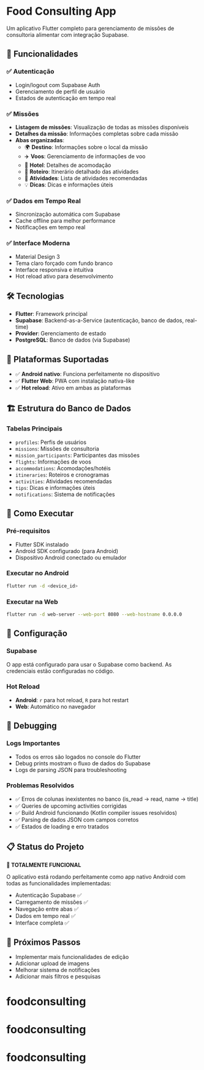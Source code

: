 # Food Consulting App

Um aplicativo Flutter completo para gerenciamento de missões de consultoria alimentar com integração Supabase.

## 🚀 Funcionalidades

### ✅ Autenticação
- Login/logout com Supabase Auth
- Gerenciamento de perfil de usuário
- Estados de autenticação em tempo real

### ✅ Missões
- **Listagem de missões**: Visualização de todas as missões disponíveis
- **Detalhes da missão**: Informações completas sobre cada missão
- **Abas organizadas**:
  - 🌍 **Destino**: Informações sobre o local da missão
  - ✈️ **Voos**: Gerenciamento de informações de voo
  - 🏨 **Hotel**: Detalhes de acomodação
  - 📅 **Roteiro**: Itinerário detalhado das atividades
  - 🎯 **Atividades**: Lista de atividades recomendadas
  - 💡 **Dicas**: Dicas e informações úteis

### ✅ Dados em Tempo Real
- Sincronização automática com Supabase
- Cache offline para melhor performance
- Notificações em tempo real

### ✅ Interface Moderna
- Material Design 3
- Tema claro forçado com fundo branco
- Interface responsiva e intuitiva
- Hot reload ativo para desenvolvimento

## 🛠️ Tecnologias

- **Flutter**: Framework principal
- **Supabase**: Backend-as-a-Service (autenticação, banco de dados, real-time)
- **Provider**: Gerenciamento de estado
- **PostgreSQL**: Banco de dados (via Supabase)

## 📱 Plataformas Suportadas

- ✅ **Android nativo**: Funciona perfeitamente no dispositivo
- ✅ **Flutter Web**: PWA com instalação nativa-like
- ✅ **Hot reload**: Ativo em ambas as plataformas

## 🏗️ Estrutura do Banco de Dados

### Tabelas Principais
- `profiles`: Perfis de usuários
- `missions`: Missões de consultoria
- `mission_participants`: Participantes das missões
- `flights`: Informações de voos
- `accommodations`: Acomodações/hotéis
- `itineraries`: Roteiros e cronogramas
- `activities`: Atividades recomendadas
- `tips`: Dicas e informações úteis
- `notifications`: Sistema de notificações

## 🚀 Como Executar

### Pré-requisitos
- Flutter SDK instalado
- Android SDK configurado (para Android)
- Dispositivo Android conectado ou emulador

### Executar no Android
```bash
flutter run -d <device_id>
```

### Executar na Web
```bash
flutter run -d web-server --web-port 8080 --web-hostname 0.0.0.0
```

## 🔧 Configuração

### Supabase
O app está configurado para usar o Supabase como backend. As credenciais estão configuradas no código.

### Hot Reload
- **Android**: `r` para hot reload, `R` para hot restart
- **Web**: Automático no navegador

## 🐛 Debugging

### Logs Importantes
- Todos os erros são logados no console do Flutter
- Debug prints mostram o fluxo de dados do Supabase
- Logs de parsing JSON para troubleshooting

### Problemas Resolvidos
- ✅ Erros de colunas inexistentes no banco (is_read → read, name → title)
- ✅ Queries de upcoming activities corrigidas
- ✅ Build Android funcionando (Kotlin compiler issues resolvidos)
- ✅ Parsing de dados JSON com campos corretos
- ✅ Estados de loading e erro tratados

## 📋 Status do Projeto

**🎉 TOTALMENTE FUNCIONAL**

O aplicativo está rodando perfeitamente como app nativo Android com todas as funcionalidades implementadas:
- Autenticação Supabase ✅
- Carregamento de missões ✅
- Navegação entre abas ✅
- Dados em tempo real ✅
- Interface completa ✅

## 🔄 Próximos Passos

- Implementar mais funcionalidades de edição
- Adicionar upload de imagens
- Melhorar sistema de notificações
- Adicionar mais filtros e pesquisas
# foodconsulting
# foodconsulting
# foodconsulting
